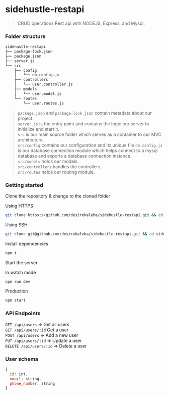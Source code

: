 # sidehustle-restapi
> CRUD operations Rest api with NODEJS, Express, and Mysql.

### Folder structure
```sh
sidehustle-restapi
├── package-lock.json
├── package.json
├── server.js
└── src
    ├── config
    │   └── db.config.js
    ├── controllers
    │   └── user.controller.js
    ├── models
    │   └── user.model.js
    └── routes
        └── user.routes.js
```
> `package.json` and `package-lock.json` contain metadata about our project.<br>
> `server.js` is the entry point and contains the logic our server to initialize and start it.<br>
> `src` is our main source folder which serves as a container to our MVC architecture.<br>
> `src/config` contains our configuration and its unique file `db.config.js` is our database connection module which helps connect to a mysql database and exports a database connection instance.<br>
> `src/models` holds our models.<br>
> `src/controllers` handles the controllers.<br>
> `src/routes` holds our routing module.

### Getting started
Clone the repository & change to the cloned folder

Using HTTPS
```sh
git clone https://github.com/desirekaleba/sidehustle-restapi.git && cd sidehustle-restapi
```
Using SSH
```sh
git clone git@github.com:desirekaleba/sidehustle-restapi.git && cd sidehustle-restapi
```
Install dependencies
```sh
npm i
```
Start the server

In watch mode
```sh
npm run dev
```
Production
```sh
npm start
```

### API Endpoints

`GET /api/users` => Get all users <br>
`GET /api/users/:id` Get a user <br>
`POST /api/users` => Add a new user <br>
`PUT /api/users/:id` => Update a user <br>
`DELETE /api/users/:id` => Delete a user <br>

### User schema
```js
{
  id: int,
  email: string,
  phone_number: string
}
```
